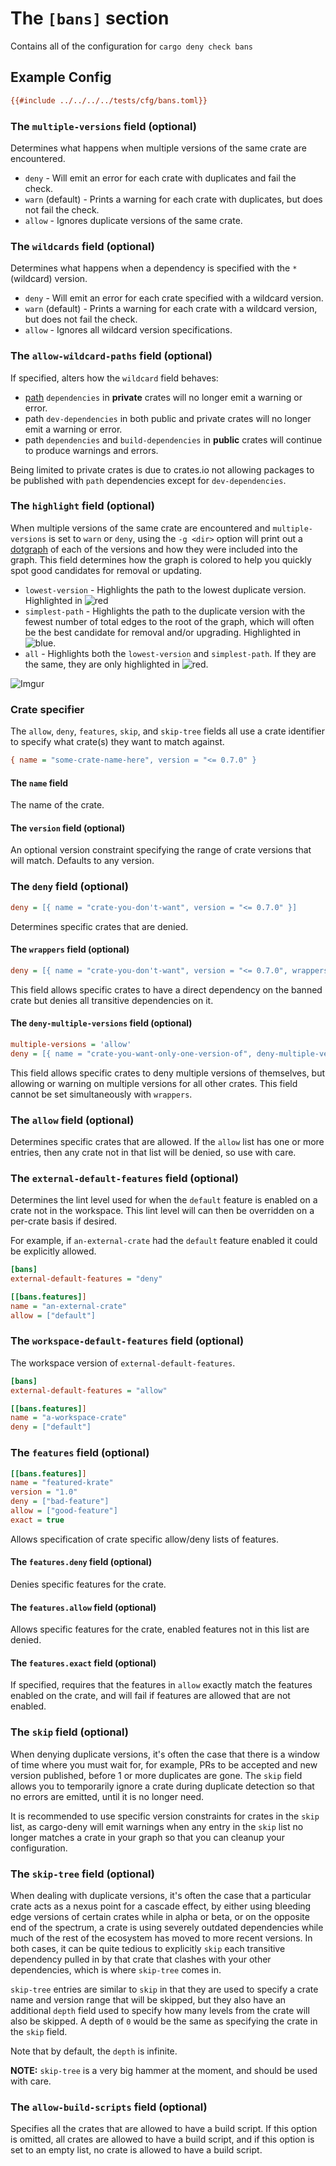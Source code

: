 # The `[bans]` section

Contains all of the configuration for `cargo deny check bans`

## Example Config

```ini
{{#include ../../../../tests/cfg/bans.toml}}
```

### The `multiple-versions` field (optional)

Determines what happens when multiple versions of the same crate are encountered.

* `deny` - Will emit an error for each crate with duplicates and fail the check.
* `warn` (default) - Prints a warning for each crate with duplicates, but does not fail the check.
* `allow` - Ignores duplicate versions of the same crate.

### The `wildcards` field (optional)

Determines what happens when a dependency is specified with the `*` (wildcard) version.

* `deny` - Will emit an error for each crate specified with a wildcard version.
* `warn` (default) - Prints a warning for each crate with a wildcard version, but does not fail the check.
* `allow` - Ignores all wildcard version specifications.

### The `allow-wildcard-paths` field (optional)

If specified, alters how the `wildcard` field behaves:

* [path](https://doc.rust-lang.org/cargo/reference/specifying-dependencies.html#specifying-path-dependencies) `dependencies` in **private** crates will no longer emit a warning or error.
* path `dev-dependencies` in both public and private crates will no longer emit a warning or error.
* path `dependencies` and `build-dependencies` in **public** crates will continue to produce warnings and errors.

Being limited to private crates is due to crates.io not allowing packages to be published with `path` dependencies except for `dev-dependencies`.

### The `highlight` field (optional)

When multiple versions of the same crate are encountered and `multiple-versions` is set to `warn` or `deny`, using the `-g <dir>` option will print out a [dotgraph](https://www.graphviz.org/) of each of the versions and how they were included into the graph. This field determines how the graph is colored to help you quickly spot good candidates for removal or updating.

* `lowest-version` - Highlights the path to the lowest duplicate version. Highlighted in ![red](https://placehold.it/15/ff0000/000000?text=+)
* `simplest-path` - Highlights the path to the duplicate version with the fewest number of total edges to the root of the graph, which will often be the best candidate for removal and/or upgrading. Highlighted in ![blue](https://placehold.it/15/0000FF/000000?text=+).
* `all` - Highlights both the `lowest-version` and `simplest-path`. If they are the same, they are only highlighted in ![red](https://placehold.it/15/ff0000/000000?text=+).

![Imgur](https://i.imgur.com/xtarzeU.png)

### Crate specifier

The `allow`, `deny`, `features`, `skip`, and `skip-tree` fields all use a crate identifier to specify what crate(s) they want to match against.

```ini
{ name = "some-crate-name-here", version = "<= 0.7.0" }
```

#### The `name` field

The name of the crate.

#### The `version` field (optional)

An optional version constraint specifying the range of crate versions that will match. Defaults to any version.

### The `deny` field (optional)

```ini
deny = [{ name = "crate-you-don't-want", version = "<= 0.7.0" }]
```

Determines specific crates that are denied.

#### The `wrappers` field (optional)

```ini
deny = [{ name = "crate-you-don't-want", version = "<= 0.7.0", wrappers = ["this-can-use-it"] }]
```

This field allows specific crates to have a direct dependency on the banned crate but denies all transitive dependencies on it.

#### The `deny-multiple-versions` field (optional)

```ini
multiple-versions = 'allow'
deny = [{ name = "crate-you-want-only-one-version-of", deny-multiple-versions = true }]
```

This field allows specific crates to deny multiple versions of themselves, but allowing or warning on multiple versions for all other crates. This field cannot be set simultaneously with `wrappers`.

### The `allow` field (optional)

Determines specific crates that are allowed. If the `allow` list has one or more entries, then any crate not in that list will be denied, so use with care.

### The `external-default-features` field (optional)

Determines the lint level used for when the `default` feature is enabled on a crate not in the workspace. This lint level will can then be overridden on a per-crate basis if desired.

For example, if `an-external-crate` had the `default` feature enabled it could be explicitly allowed.

```ini
[bans]
external-default-features = "deny"

[[bans.features]]
name = "an-external-crate"
allow = ["default"]
```

### The `workspace-default-features` field (optional)

The workspace version of `external-default-features`.

```ini
[bans]
external-default-features = "allow"

[[bans.features]]
name = "a-workspace-crate"
deny = ["default"]
```

### The `features` field (optional)

```ini
[[bans.features]]
name = "featured-krate"
version = "1.0"
deny = ["bad-feature"]
allow = ["good-feature"]
exact = true
```

Allows specification of crate specific allow/deny lists of features.

#### The `features.deny` field (optional)

Denies specific features for the crate.

#### The `features.allow` field (optional)

Allows specific features for the crate, enabled features not in this list are denied.

#### The `features.exact` field (optional)

If specified, requires that the features in `allow` exactly match the features enabled on the crate, and will fail if features are allowed that are not enabled.

### The `skip` field (optional)

When denying duplicate versions, it's often the case that there is a window of time where you must wait for, for example, PRs to be accepted and new version published, before 1 or more duplicates are gone. The `skip` field allows you to temporarily ignore a crate during duplicate detection so that no errors are emitted, until it is no longer need.

It is recommended to use specific version constraints for crates in the `skip` list, as cargo-deny will emit warnings when any entry in the `skip` list no longer matches a crate in your graph so that you can cleanup your configuration.

### The `skip-tree` field (optional)

When dealing with duplicate versions, it's often the case that a particular crate acts as a nexus point for a cascade effect, by either using bleeding edge versions of certain crates while in alpha or beta, or on the opposite end of the spectrum, a crate is using severely outdated dependencies while much of the rest of the ecosystem has moved to more recent versions. In both cases, it can be quite tedious to explicitly `skip` each transitive dependency pulled in by that crate that clashes with your other dependencies, which is where `skip-tree` comes in.

`skip-tree` entries are similar to `skip` in that they are used to specify a crate name and version range that will be skipped, but they also have an additional `depth` field used to specify how many levels from the crate will also be skipped. A depth of `0` would be the same as specifying the crate in the `skip` field.

Note that by default, the `depth` is infinite.

**NOTE:** `skip-tree` is a very big hammer at the moment, and should be used with care.

### The `allow-build-scripts` field (optional)

Specifies all the crates that are allowed to have a build script. If this option is omitted, all crates are allowed to have a build script, and if this option is set to an empty list, no crate is allowed to have a build script.
